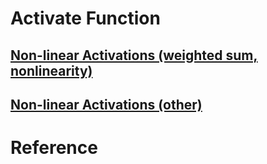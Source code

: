 # Activate Function
## [Non-linear Activations (weighted sum, nonlinearity)](https://pytorch.org/docs/stable/nn.html#id1)





## [Non-linear Activations (other)](https://pytorch.org/docs/stable/nn.html#id1)



# Reference



